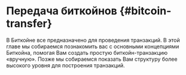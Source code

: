# Передача биткойнов {#bitcoin-transfer}
В Биткойне все предназначено для проведения транзакций. В этой главе мы собираемся познакомить вас с основными концепциями Биткойна, помогая Вам создать простую биткойн-транзакцию «вручную». 
Позже мы собираемся показать Вам структуру более высокого уровня для построения транзакций.
